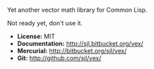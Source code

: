 Yet another vector math library for Common Lisp.

Not ready yet, don't use it.

* **License:** MIT
* **Documentation:** <http://sjl.bitbucket.org/vex/>
* **Mercurial:** <http://bitbucket.org/sjl/vex/>
* **Git:** <http://github.com/sjl/vex/>
